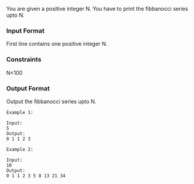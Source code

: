 You are given a positive integer N. You have to print the fibbanocci series upto N.

### Input Format

First line contains one positive integer N.

### Constraints

N<100

### Output Format

Output the fibbanocci series upto N.

```
Example 1: 

Input:
5
Output:
0 1 1 2 3 

Example 2:

Input:
10
Output:
0 1 1 2 3 5 8 13 21 34

```
